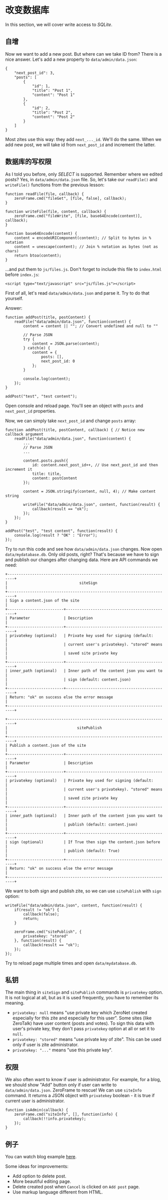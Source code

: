 # 改变数据库

In this section, we will cover write access to _SQLite_.

## 自增

Now we want to add a new post. But where can we take ID from? There is a nice answer. Let's add a new property to `data/admin/data.json`:

    {
        "next_post_id": 3,
        "posts": [
            {
                "id": 1,
                "title": "Post 1",
                "content": "Post 1"
            },
            {
                "id": 2,
                "title": "Post 2",
                "content": "Post 2"
            }
        ]
    }

Most zites use this way: they add `next_..._id`. We'll do the same. When we add new post, we will take id from `next_post_id` and increment the latter.

## 数据库的写权限

As I told you before, only _SELECT_ is supported. Remember where we edited posts? Yes, in `data/admin/data.json` file. So, let's take our `readFile()` and `writeFile()` functions from the previous lesson:

    function readFile(file, callback) {
        zeroFrame.cmd("fileGet", [file, false], callback);
    }

    function writeFile(file, content, callback) {
        zeroFrame.cmd("fileWrite", [file, base64Encode(content)], callback);
    }

    function base64Encode(content) {
        content = encodeURIComponent(content); // Split to bytes in % notation
        content = unescape(content); // Join % notation as bytes (not as chars)
        return btoa(content);
    }

...and put them to `js/files.js`. Don't forget to include this file to `index.html` before `index.js`:

    <script type="text/javascript" src="js/files.js"></script>

First of all, let's read `data/admin/data.json` and parse it. Try to do that yourself.

Answer:

    function addPost(title, postContent) {
        readFile("data/admin/data.json", function(content) {
            content = content || ""; // Convert undefined and null to ""

            // Parse JSON
            try {
                content = JSON.parse(content);
            } catch(e) {
                content = {
                    posts: [],
                    next_post_id: 0
                };
            }

            console.log(content);
        });
    }

    addPost("test", "test content");

Open console and reload page. You'll see an object with `posts` and `next_post_id` properties.

Now, we can simply take `next_post_id` and change `posts` array:

    function addPost(title, postContent, callback) { // Notice new callback argument
        readFile("data/admin/data.json", function(content) {
            ...
            // Parse JSON
            ...

            content.posts.push({
                id: content.next_post_id++, // Use next_post_id and then increment it
                title: title,
                content: postContent
            });

            content = JSON.stringify(content, null, 4); // Make content string

            writeFile("data/admin/data.json", content, function(result) {
                callback(result == "ok");
            });
        });
    }

    addPost("test", "test content", function(result) {
        console.log(result ? "OK" : "Error");
    });

Try to run this code and see how `data/admin/data.json` changes. Now open `data/mydatabase.db`. Only old posts, right? That's because we have to sign and publish our changes after changing data. Here are API commands we need:

    +-------------------------------------------------------------------------+
    |                                siteSign                                 |
    +-------------------------------------------------------------------------+
    | Sign a content.json of the site                                         |
    +-------------------------+-----------------------------------------------+
    | Parameter               | Description                                   |
    +-------------------------+-----------------------------------------------+
    | privatekey (optional)   | Private key used for signing (default:        |
    |                         | current user's privatekey). "stored" means    |
    |                         | saved site private key                        |
    +-------------------------+-----------------------------------------------+
    | inner_path (optional)   | Inner path of the content json you want to    |
    |                         | sign (default: content.json)                  |
    +-------------------------+-----------------------------------------------+
    | Return: "ok" on success else the error message                          |
    +-------------------------------------------------------------------------+

    +-------------------------------------------------------------------------+
    |                               sitePublish                               |
    +-------------------------------------------------------------------------+
    | Publish a content.json of the site                                      |
    +-------------------------+-----------------------------------------------+
    | Parameter               | Description                                   |
    +-------------------------+-----------------------------------------------+
    | privatekey (optional)   | Private key used for signing (default:        |
    |                         | current user's privatekey). "stored" means    |
    |                         | saved zite private key                        |
    +-------------------------+-----------------------------------------------+
    | inner_path (optional)   | Inner path of the content json you want to    |
    |                         | publish (default: content.json)               |
    +-------------------------+-----------------------------------------------+
    | sign (optional)         | If True then sign the content.json before     |
    |                         | publish (default: True)                       |
    +-------------------------+-----------------------------------------------+
    | Return: "ok" on success else the error message                          |
    +-------------------------------------------------------------------------+

We want to both sign and publish zite, so we can use `sitePublish` with `sign` option:

    writeFile("data/admin/data.json", content, function(result) {
        if(result != "ok") {
            callback(false);
            return;
        }

        zeroFrame.cmd("sitePublish", {
            privatekey: "stored"
        }, function(result) {
            callback(result == "ok");
        });
    });

Try to reload page multiple times and open `data/mydatabase.db`.

## 私钥

The main thing in `siteSign` and `sitePublish` commands is `privatekey` option. It is not logical at all, but as it is used frequently, you have to remember its meaning.

-   `privatekey: null` means "use private key which ZeroNet created especially for this zite and especially for this user". Some sites (like ZeroTalk) have user content (posts and votes). To sign this data with user's private key, they don't pass `privatekey` option at all or set it to `null`.
-   `privatekey: "stored"` means "use private key of zite". This can be used only if user is zite administrator.
-   `privatekey: "..."` means "use this private key".

## 权限

We also often want to know if user is administrator. For example, for a blog, we should show "Add" button only if user can write to `data/admin/data.json`. ZeroFrame to rescue! We can use `siteInfo` command. It returns a JSON object with `privatekey` boolean - it is true if current user is administrator.

    function isAdmin(callback) {
        zeroFrame.cmd("siteInfo", [], function(info) {
            callback(!!info.privatekey);
        });
    }

## 例子

You can watch blog example [here](downloads/blog.html).

Some ideas for improvements:

-   Add option to delete post.
-   More beautiful editing page.
-   Delete created post when `Cancel` is clicked on `Add post` page.
-   Use markup language different from HTML.
